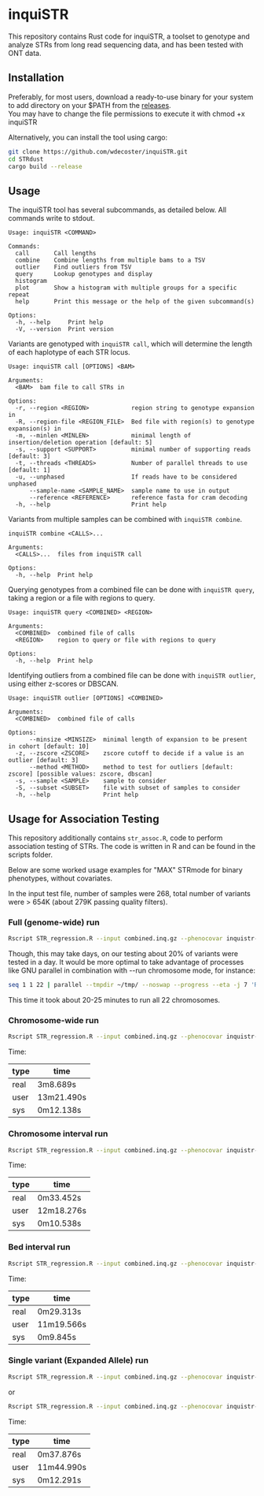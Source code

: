 # inquiSTR

This repository contains Rust code for inquiSTR, a toolset to genotype and analyze STRs from long read sequencing data, and has been tested with ONT data.

## Installation

Preferably, for most users, download a ready-to-use binary for your system to add directory on your $PATH from the [releases](https://github.com/wdecoster/inquiSTR/releases).  
You may have to change the file permissions to execute it with chmod +x inquiSTR

Alternatively, you can install the tool using cargo:

```bash
git clone https://github.com/wdecoster/inquiSTR.git
cd STRdust
cargo build --release
```

## Usage

The inquiSTR tool has several subcommands, as detailed below. All commands write to stdout.

```text
Usage: inquiSTR <COMMAND>

Commands:
  call       Call lengths
  combine    Combine lengths from multiple bams to a TSV
  outlier    Find outliers from TSV
  query      Lookup genotypes and display
  histogram
  plot       Show a histogram with multiple groups for a specific repeat
  help       Print this message or the help of the given subcommand(s)

Options:
  -h, --help     Print help
  -V, --version  Print version
```

Variants are genotyped with `inquiSTR call`, which will determine the length of each haplotype of each STR locus.

```text
Usage: inquiSTR call [OPTIONS] <BAM>

Arguments:
  <BAM>  bam file to call STRs in

Options:
  -r, --region <REGION>            region string to genotype expansion in
  -R, --region-file <REGION_FILE>  Bed file with region(s) to genotype expansion(s) in
  -m, --minlen <MINLEN>            minimal length of insertion/deletion operation [default: 5]
  -s, --support <SUPPORT>          minimal number of supporting reads [default: 3]
  -t, --threads <THREADS>          Number of parallel threads to use [default: 1]
  -u, --unphased                   If reads have to be considered unphased
      --sample-name <SAMPLE_NAME>  sample name to use in output
      --reference <REFERENCE>      reference fasta for cram decoding
  -h, --help                       Print help
```

Variants from multiple samples can be combined with `inquiSTR combine`.

```text
inquiSTR combine <CALLS>...

Arguments:
  <CALLS>...  files from inquiSTR call

Options:
  -h, --help  Print help
```

Querying genotypes from a combined file can be done with `inquiSTR query`, taking a region or a file with regions to query.

```text
Usage: inquiSTR query <COMBINED> <REGION>

Arguments:
  <COMBINED>  combined file of calls
  <REGION>    region to query or file with regions to query

Options:
  -h, --help  Print help
```

Identifying outliers from a combined file can be done with `inquiSTR outlier`, using either z-scores or DBSCAN.

```text
Usage: inquiSTR outlier [OPTIONS] <COMBINED>

Arguments:
  <COMBINED>  combined file of calls

Options:
      --minsize <MINSIZE>  minimal length of expansion to be present in cohort [default: 10]
  -z, --zscore <ZSCORE>    zscore cutoff to decide if a value is an outlier [default: 3]
      --method <METHOD>    method to test for outliers [default: zscore] [possible values: zscore, dbscan]
  -s, --sample <SAMPLE>    sample to consider
  -S, --subset <SUBSET>    file with subset of samples to consider
  -h, --help               Print help
```

## Usage for Association Testing

This repository additionally contains `str_assoc.R`, code to perform association testing of STRs. The code is written in R and can be found in the scripts folder.

Below are some worked usage examples for "MAX" STRmode for binary phenotypes, without covariates.

In the input test file, number of samples were 268, total number of variants were > 654K (about 279K passing quality filters).

### Full (genome-wide) run  

```bash
Rscript STR_regression.R --input combined.inq.gz --phenocovar inquistr-samples.tsv --phenotype group --run full --out full_genome_wide_testResults.tsv --STRmode MAX --outcometype binary --binaryOrder CON,aFTLD-U
```

Though, this may take days, on our testing about 20% of variants were tested in a day. It would be more optimal to take advantage of processes like GNU parallel in combination with --run chromosome mode, for instance:

```bash
seq 1 1 22 | parallel --tmpdir ~/tmp/ --noswap --progress --eta -j 7 'Rscript STR_regression.R --input combined.inq.gz --phenocovar inquistr-samples.tsv --phenotype group --run chromosome --chr chr{} --out chr{}.genome_wide_testResults.tsv --STRmode MAX --outcometype binary --binaryOrder CON,aFTLD-U'
```

This time it took about 20-25 minutes to run all 22 chromosomes.

### Chromosome-wide run  

```bash
Rscript STR_regression.R --input combined.inq.gz --phenocovar inquistr-samples.tsv --phenotype group --run chromosome --chr chr15 --out chr15_testResults.tsv --STRmode MAX --outcometype binary --binaryOrder CON,aFTLD-U'
```

Time:

| type | time       |
|------|------------|
| real | 3m8.689s   |
| user | 13m21.490s |
| sys  | 0m12.138s  |

### Chromosome interval run

```bash
Rscript STR_regression.R --input combined.inq.gz --phenocovar inquistr-samples.tsv --phenotype group --run chr_interval --chr chr15 --chr_begin 34419410 --chr_end 34419465 --out chr15_34419410_34419465_testResults.tsv --STRmode MAX --outcometype binary --binaryOrder CON,aFTLD-U
```

Time:

| type | time       |
|------|------------|
| real | 0m33.452s  |
| user | 12m18.276s |
| sys  | 0m10.538s  |

### Bed interval run

```bash
Rscript STR_regression.R --input combined.inq.gz --phenocovar inquistr-samples.tsv --phenotype group --run bed_interval --bed chr15_roi.bed --out bed_chr15_roi_testResults.tsv --STRmode MAX --outcometype binary --binaryOrder CON,aFTLD-U
```

Time:

| type | time       |
|------|------------|
| real | 0m29.313s  |
| user | 11m19.566s |
| sys  | 0m9.845s   |

### Single variant (Expanded Allele) run

```bash
Rscript STR_regression.R --input combined.inq.gz --phenocovar inquistr-samples.tsv --phenotype group --run single_variant --single_variant chr15_34419414_34419461 --expandedAllele 201 --out singleVariant_chr15_34419414_34419461_expandedAllele201_testResults.tsv --STRmode MAX --outcometype binary --binaryOrder CON,aFTLD-U
```

or

```bash
Rscript STR_regression.R --input combined.inq.gz --phenocovar inquistr-samples.tsv --phenotype group --run single_variant --single_variant chr15:34419414-34419461 --expandedAllele 201 --out singleVariant_chr15_34419414_34419461_expandedAllele201_testResults.tsv --STRmode MAX --outcometype binary --binaryOrder CON,aFTLD-U
```

Time:

| type | time       |
|------|------------|
| real | 0m37.876s  |
| user | 11m44.990s |
| sys  | 0m12.291s  |
